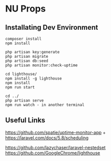 # NU Props 

## Installating Dev Environment

```
composer install
npm install

php artisan key:generate
php artisan migrate
php artisan db:seed
php artisan monitor:check-uptime

cd lighthouse/
npm install -g lighthouse
npm install
npm run start

cd ../
php artisan serve
npm run watch - in another terminal
```


## Useful Links
https://github.com/spatie/uptime-monitor-app + https://laravel.com/docs/5.8/scheduling

https://github.com/lazychaser/laravel-nestedset
https://github.com/GoogleChrome/lighthouse
